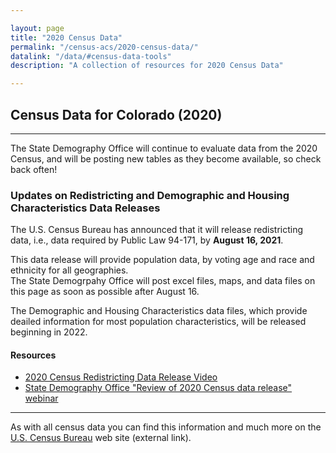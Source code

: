 ```yaml
---

layout: page
title: "2020 Census Data"
permalink: "/census-acs/2020-census-data/"
datalink: "/data/#census-data-tools"
description: "A collection of resources for 2020 Census Data"

---
```


## Census Data for Colorado (2020)

- - -

The State Demography Office will continue to evaluate data from the 2020 Census, and will be posting new tables as they become available, so check back often! 

### Updates on Redistricting and Demographic and Housing Characteristics Data Releases
The U.S. Census Bureau has announced that it will release redistricting data, i.e., data required by Public Law 94-171, by **August 16, 2021**.

This data release will provide population data, by voting age and race and ethnicity for all geographies.  
The State Demogrpahy Office will post excel files, maps, and data files on this page as soon as possible after August 16.

The Demographic and Housing Characteristics data files, which provide deailed information for most population characteristics, will be released beginning in 2022.


#### Resources
- [2020 Census Redistricting Data Release Video](https://www.census.gov/library/video/2021/2020-census-redistricting-data-release.html?utm_campaign=20210712msacos1ccstors&utm_medium=email&utm_source=govdelivery)
- [State Demography Office "Review of 2020 Census data release" webinar](https://demography.dola.colorado.gov/demography/publications-and-presentations/#quarterly-webinars)



----

As with all census data you can find this information and much more on the [U.S. Census Bureau](https://www.census.gov) web site (external link).
